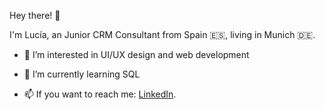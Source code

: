 
Hey there! 👋

I'm Lucía, an Junior CRM Consultant from Spain 🇪🇸, living in Munich 🇩🇪.

- 👀 I’m interested in UI/UX design and web development 

- 🌱 I’m currently learning SQL

- 📫 If you want to reach me: [LinkedIn](https://www.linkedin.com/in/lucia-placer-lopez/).


